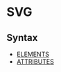 # SVG

## Syntax

- [ELEMENTS]()
- [ATTRIBUTES]()

<!-- ## Resources -->
<!-- https://en.wikipedia.org/wiki/SVG -->
<!-- https://www.w3schools.com/graphics/svg_intro.asp -->
<!-- https://www.codecademy.com/resources/docs/general/svg -->
<!-- https://developer.mozilla.org/en-US/docs/Web/SVG -->
<!-- https://marketplace.visualstudio.com/items?itemName=jock.svg -->

